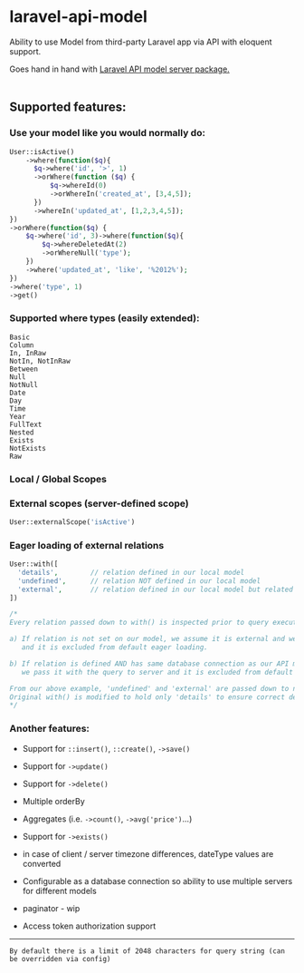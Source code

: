 # laravel-api-model

Ability to use Model from third-party Laravel app via API with eloquent support.

Goes hand in hand with [Laravel API model server package.](https://github.com/friendsofcat/laravel-api-model-server)
<br></br>
## Supported features:

### Use your model like you would normally do:

```PHP
User::isActive()
    ->where(function($q){
      $q->where('id', '>', 1)
      ->orWhere(function ($q) {
          $q->whereId(0)
          ->orWhereIn('created_at', [3,4,5]);
      })
      ->whereIn('updated_at', [1,2,3,4,5]);
})
->orWhere(function($q) {
    $q->where('id', 3)->where(function($q){
        $q->whereDeletedAt(2)
        ->orWhereNull('type');
    })
    ->where('updated_at', 'like', '%2012%');
})
->where('type', 1)
->get()
```
 

### Supported where types (easily extended):
```
Basic
Column
In, InRaw
NotIn, NotInRaw
Between
Null
NotNull
Date
Day
Time
Year
FullText
Nested
Exists
NotExists
Raw
```

### Local / Global Scopes


### External scopes (server-defined scope)
```PHP
User::externalScope('isActive')
```

### Eager loading of external relations
```PHP
User::with([
  'details',        // relation defined in our local model
  'undefined',      // relation NOT defined in our local model
  'external',       // relation defined in our local model but related to model with same API connection 
])

/*
Every relation passed down to with() is inspected prior to query execution.

a) If relation is not set on our model, we assume it is external and we pass it with the query to server
   and it is excluded from default eager loading.

b) If relation is defined AND has same database connection as our API model,
   we pass it with the query to server and it is excluded from default eager loading.

From our above example, 'undefined' and 'external' are passed down to new externalWith() method.
Original with() is modified to hold only 'details' to ensure correct default eager loading.
*/
```

### Another features:
- Support for `::insert()`, `::create()`, `->save()`

- Support for `->update()`

- Support for `->delete()`

- Multiple orderBy

- Aggregates (i.e. `->count()`, `->avg('price')`...)

- Support for `->exists()`

- in case of client / server timezone differences, dateType values are converted

- Configurable as a database connection so ability to use multiple servers for different models

- paginator - wip

- Access token authorization support

---
```
By default there is a limit of 2048 characters for query string (can be overridden via config)
```
